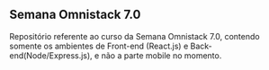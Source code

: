 ## Semana Omnistack 7.0

Repositório referente ao curso da Semana Omnistack 7.0, contendo somente os ambientes de Front-end (React.js) e Back-end(Node/Express.js), e não a parte mobile no momento.